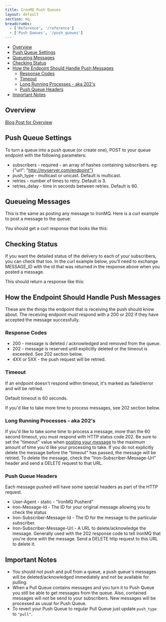 ```yaml
---
title: IronMQ Push Queues
layout: default
section: mq
breadcrumbs:
  - ['Reference', '/reference']
  - ['Push Queues', '/push_queues']
---
```


* [Overview](#overview)
* [Push Queue Settings](#push_queue_settings)
* [Queueing Messages](#queueing_messages)
* [Checking Status](#checking_status)
* [How the Endpoint Should Handle Push Messages](#how_the_endpoint_should_handle_push_messages)
  * [Response Codes](#response_codes)
  * [Timeout](#timeout)
  * [Long Running Processes - aka 202's](#long_running_processes__aka_202s)
  * [Push Queue Headers](#push_queue_headers)
* [Important Notes](#important_notes)

## Overview

[Blog Post for Overview](http://blog.iron.io/2013/01/ironmq-push-queues-reliable-message.html)

## Push Queue Settings

To turn a queue into a push queue (or create one), POST to your queue endpoint with the following parameters:

- subscribers - required - an array of hashes containing subscribers. eg: {"url": "http://myserver.com/endpoint"}
- push_type - multicast or unicast. Default is multicast.
- retries - number of times to retry. Default is 3.
- retries_delay - time in seconds between retries. Default is 60.

<div>
<script src="https://gist.github.com/4479844.js"> </script>
</div>

## Queueing Messages

This is the same as posting any message to IronMQ. Here is a curl example to post a message to the queue:

<div>
<script src="https://gist.github.com/4479849.js"> </script>
</div>

You should get a curl response that looks like this:

<div>
<script src="https://gist.github.com/4489435.js"> </script>
</div>

## Checking Status

If you want the detailed status of the delivery to each of your subscribers, you can check that too. In the curl example below, you'll need to exchange MESSAGE_ID with the id that was returned in the response above when you posted a message.

<div>
<script src="https://gist.github.com/4489392.js"> </script>
</div>

This should return a response like this:

<div>
<script src="https://gist.github.com/4489402.js"> </script>
</div>

## How the Endpoint Should Handle Push Messages

These are the things the endpoint that is receiving the push should know about. The receiving endpoint must respond
with a 200 or 202 if they have accepted the message successfully.

### Response Codes

- 200 - message is deleted / acknowledged and removed from the queue.
- 202 - message is reserved until explicitly deleted or the timeout is exceeded. See 202 section below.
- 4XX or 5XX - the push request will be retried.

### Timeout

If an endpoint doesn't respond within timeout, it's marked as failed/error and will be retried.

Default timeout is 60 seconds.

If you'd like to take more time to process messages, see 202 section below.

### Long Running Processes - aka 202's

If you'd like to take some time to process a message, more than the 60 second timeout, you must respond with HTTP status code 202.
Be sure to set the "timeout" value when [posting your message](/mq/reference/api) to the maximum amount of time you'd like your processing to take.
If you do not explicitly delete the message before the "timeout" has passed, the message will be retried.
To delete the message, check the "Iron-Subscriber-Message-Url" header and send a DELETE request to that URL.

### Push Queue Headers

Each message pushed will have some special headers as part of the HTTP request.

- User-Agent - static - "IronMQ Pusherd"
- Iron-Message-Id - The ID for your original message allowing you to check the status
- Iron-Subscriber-Message-Id - The ID for the message to the particular subscriber.
- Iron-Subscriber-Message-Url - A URL to delete/acknowledge the message. Generally used with the 202 response code to tell
IronMQ that you're done with the message. Send a DELETE http request to this URL to delete it.

## Important Notes

- You should not push and pull from a queue, a push queue's messages will be deleted/acknowledged immediately and not be
available for pulling.
- When a Pull Queue contains messages and you turn it to Push Queue you still be able to get messages from the queue.
Also, contained messages will not be send to your subscribers. New messages will be processed as usual for Push Queue.
- To revert your Push Queue to regular Pull Queue just update `push_type` to `"pull"`.
